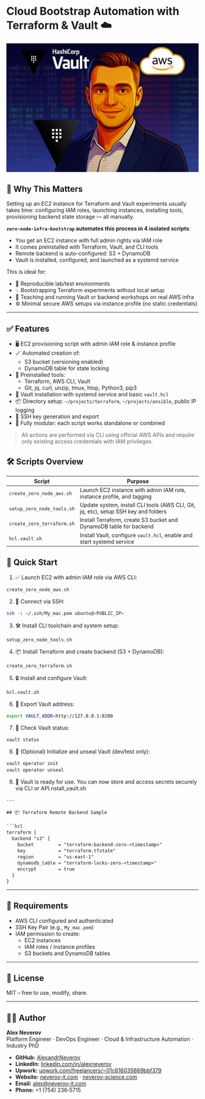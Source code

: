 # Cloud Bootstrap Automation with Terraform & Vault ☁️

![Admin Terraform Bootstrap EC2 Demo](https://raw.githubusercontent.com/AlexandrNeverov/vault-iac-bootstrap/main/image.png)

## 🚀 Why This Matters

Setting up an EC2 instance for Terraform and Vault experiments usually takes time: configuring IAM roles, launching instances, installing tools, provisioning backend state storage — all manually.

**`zero-node-infra-bootstrap` automates this process in 4 isolated scripts**:

- You get an EC2 instance with full admin rights via IAM role
- It comes preinstalled with Terraform, Vault, and CLI tools
- Remote backend is auto-configured: S3 + DynamoDB
- Vault is installed, configured, and launched as a systemd service

This is ideal for:

- 🔁 Reproducible lab/test environments
- 💡 Bootstrapping Terraform experiments without local setup
- 🧪 Teaching and running Vault or backend workshops on real AWS infra
- ⚙️ Minimal secure AWS setups via instance profile (no static credentials)

---

## ✅ Features

- 🖥️ EC2 provisioning script with admin IAM role & instance profile
- 🪄 Automated creation of:
  - S3 bucket (versioning enabled)
  - DynamoDB table for state locking
- 🧰 Preinstalled tools:
  - Terraform, AWS CLI, Vault
  - Git, jq, curl, unzip, tmux, htop, Python3, pip3
- 🔐 Vault installation with systemd service and basic `vault.hcl`
- 📦 Directory setup: `~/projects/terraform`, `~/projects/ansible`, public IP logging
- 🔑 SSH key generation and export
- 🧱 Fully modular: each script works standalone or combined

> All actions are performed via CLI using official AWS APIs and require only existing access credentials with IAM privileges.

## 🛠️ Scripts Overview

| Script                          | Purpose                                                                 |
|----------------------------------|-------------------------------------------------------------------------|
| `create_zero_node_aws.sh`       | Launch EC2 instance with admin IAM role, instance profile, and tagging |
| `setup_zero_node_tools.sh`      | Update system, install CLI tools (AWS CLI, Git, jq, etc), setup SSH key and folders |
| `create_zero_terraform.sh`      | Install Terraform, create S3 bucket and DynamoDB table for backend     |
| `hcl.vault.sh`                  | Install Vault, configure `vault.hcl`, enable and start systemd service |

## 🚀 Quick Start
1. ✅ Launch EC2 with admin IAM role via AWS CLI:
```bash
create_zero_node_aws.sh
```

2. 🔐 Connect via SSH:
```bash
ssh -i ~/.ssh/My_mac.pem ubuntu@<PUBLIC_IP>
```

3. 🛠️ Install CLI toolchain and system setup:
```bash
setup_zero_node_tools.sh
```

4. 📦 Install Terraform and create backend (S3 + DynamoDB):
```bash
create_zero_terraform.sh
```

5. 🔒 Install and configure Vault:
```bash
hcl.vault.sh
```

6. 📍 Export Vault address:
```bash
export VAULT_ADDR=http://127.0.0.1:8200
```

7. 🧪 Check Vault status:
```bash
vault status
```

8. 🧷 (Optional) Initialize and unseal Vault (dev/test only):
```bash
vault operator init
vault operator unseal
```

9. 🏁 Vault is ready for use. You can now store and access secrets securely via CLI or API.nstall_vault.sh
```
---

## 📦 Terraform Remote Backend Sample

```hcl
terraform {
  backend "s3" {
    bucket         = "terraform-backend-zero-<timestamp>"
    key            = "terraform.tfstate"
    region         = "us-east-1"
    dynamodb_table = "terraform-locks-zero-<timestamp>"
    encrypt        = true
  }
}
```

---

## 🧪 Requirements

- AWS CLI configured and authenticated
- SSH Key Pair (e.g., `My_mac.pem`)
- IAM permission to create:
  - EC2 instances
  - IAM roles / instance profiles
  - S3 buckets and DynamoDB tables

---

## 📄 License

MIT – free to use, modify, share.

---

## 👨‍💻 Author

**Alex Neverov**  
Platform Engineer · DevOps Engineer · Cloud & Infrastructure Automation · Industry PhD

- **GitHub:** [AlexandrNeverov](https://github.com/AlexandrNeverov)  
- **LinkedIn:** [linkedin.com/in/alexneverov](https://www.linkedin.com/in/alexneverov)  
- **Upwork:** [upwork.com/freelancers/~01c616035669bbf379](https://www.upwork.com/freelancers/~01c616035669bbf379)  
- **Website:** [neverov-it.com](https://neverov-it.com) · [neverov-science.com](https://neverov-science.com)  
- **Email:** [alex@neverov-it.com](mailto:alex@neverov-it.com)  
- **Phone:** +1 (754) 236‑5715




